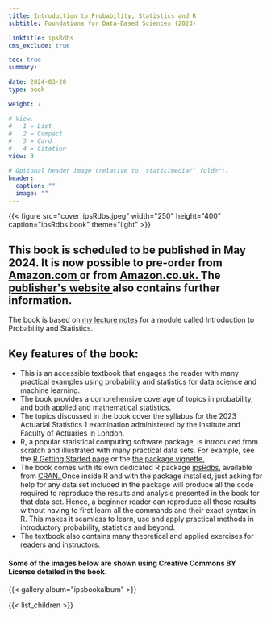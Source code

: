 ```yaml
---
title: Introduction to Probability, Statistics and R
subtitle: Foundations for Data-Based Sciences (2023).   

linktitle: ipsRdbs
cms_exclude: true

toc: true
summary: 

date: 2024-03-20
type: book

weight: 7

# View.
#   1 = List
#   2 = Compact
#   3 = Card
#   4 = Citation
view: 3

# Optional header image (relative to `static/media/` folder).
header:
  caption: ""
  image: ""
---
```


{{< figure src="cover_ipsRdbs.jpeg" width="250" height="400" caption="ipsRdbs book" theme="light" >}}

<h2> This book is scheduled to be published in May 2024. It is now possible to pre-order from <a href="https://www.amazon.com/Introduction-Probability-Statistics-Foundations-Data-Based/dp/3031378644/ref=sr_1_9?crid=1RJ2IRPKDNIPQ&dib=eyJ2IjoiMSJ9.EeHNUwCPC6hUERkoYK3e96D9zzcyyRECNegYO-4_I_w1oQuexD8zxT5CC7jIrBtNb9e_2uPlUaisxd1EyFqOQ1C0s37ouJffIdXKb9t9JHtQSP6e5BcwrfN-RCx6SPtlkAPlit27t7-9qZeg3vqlocsNKAEhFWOhbG3-0bdmPNdEpJNpgUWs1EVuAFfC9waTakndlivBcbmF4fl3lDhHvHNAPzCxLYCYcJjpA7Rq3IA.XGN5h2li9HOJv88G401nWx8lJdvGduyvAoSJJWjK6js&dib_tag=se&keywords=introduction+to+probability+and+statistics&qid=1711893475&sprefix=Introduction+to+Pr%2Caps%2C86&sr=8-9"> Amazon.com </a> or from <a href="https://www.amazon.co.uk/Introduction-Probability-Statistics-Foundations-Data-Based/dp/3031378644/ref=sr_1_9?crid=1RJ2IRPKDNIPQ&dib=eyJ2IjoiMSJ9.EeHNUwCPC6hUERkoYK3e96D9zzcyyRECNegYO-4_I_w1oQuexD8zxT5CC7jIrBtNb9e_2uPlUaisxd1EyFqOQ1C0s37ouJffIdXKb9t9JHtQSP6e5BcwrfN-RCx6SPtlkAPlit27t7-9qZeg3vqlocsNKAEhFWOhbG3-0bdmPNdEpJNpgUWs1EVuAFfC9waTakndlivBcbmF4fl3lDhHvHNAPzCxLYCYcJjpA7Rq3IA.XGN5h2li9HOJv88G401nWx8lJdvGduyvAoSJJWjK6js&dib_tag=se&keywords=introduction+to+probability+and+statistics&qid=1711893475&sprefix=Introduction+to+Pr%2Caps%2C86&sr=8-9"> Amazon.co.uk. </a>
The <a href="https://www.foyles.co.uk/book/introduction-to-probability-statistics-and-r/sujit-k-sahu/9783031378645"> publisher's website </a> also contains further information. 
</h2>

<p>
The book is based on 
<a href="https://www.sujitsahu.com/teach/2020_math1024.pdf">
my lecture notes </a> for a module called Introduction to Probability and Statistics.  

<h2>  Key features of the book: </h2>

<ul>
<li> This is an accessible textbook that engages the reader with many practical examples using probability and statistics for data science and machine learning. 
</li>
<li>The book provides a comprehensive coverage of topics in probability,  and both applied and mathematical statistics.
</li>
<li> The topics discussed in the book cover the syllabus for the 2023 Actuarial Statistics 1 examination administered by the Institute and Faculty of Actuaries in London.
</li>
<li> R, a popular statistical computing software package,  is introduced from scratch and illustrated with many practical data sets.  
For example, see the <a href="Part1.html"> R Getting Started page</a> or the 
<a href="vignette.html"> the package vignette. </a>   
</li>
<li>The book comes with its own dedicated R package 
<a href="https://CRAN.R-project.org/package=ipsRdbs"> ipsRdbs,</a> available from <a href="https://CRAN.R-project.org/"> CRAN. </a>  
Once inside R and with the package installed, just asking for help for any data set included in the package  will produce all the code required to reproduce the results and analysis presented in the book for that data set. Hence, a beginner reader can reproduce all those results without having to first learn all the commands and their exact syntax in R. This makes it seamless to learn, use and apply practical methods in introductory probability, statistics and beyond. 

<li>The textbook also contains many theoretical and applied exercises for readers and instructors. 

</ul>

<h4> Some of the images below are shown using Creative Commons BY License detailed in the book. </h4>

{{< gallery album="ipsbookalbum" >}}

{{< list_children >}} 

